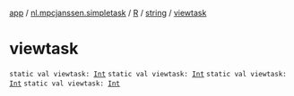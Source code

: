 [app](../../../index.md) / [nl.mpcjanssen.simpletask](../../index.md) / [R](../index.md) / [string](index.md) / [viewtask](.)

# viewtask

`static val viewtask: `[`Int`](https://kotlinlang.org/api/latest/jvm/stdlib/kotlin/-int/index.html)
`static val viewtask: `[`Int`](https://kotlinlang.org/api/latest/jvm/stdlib/kotlin/-int/index.html)
`static val viewtask: `[`Int`](https://kotlinlang.org/api/latest/jvm/stdlib/kotlin/-int/index.html)
`static val viewtask: `[`Int`](https://kotlinlang.org/api/latest/jvm/stdlib/kotlin/-int/index.html)